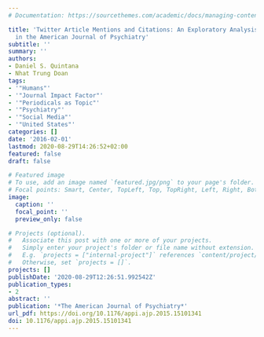 ```yaml
---
# Documentation: https://sourcethemes.com/academic/docs/managing-content/

title: 'Twitter Article Mentions and Citations: An Exploratory Analysis of Publications
  in the American Journal of Psychiatry'
subtitle: ''
summary: ''
authors:
- Daniel S. Quintana
- Nhat Trung Doan
tags:
- '"Humans"'
- '"Journal Impact Factor"'
- '"Periodicals as Topic"'
- '"Psychiatry"'
- '"Social Media"'
- '"United States"'
categories: []
date: '2016-02-01'
lastmod: 2020-08-29T14:26:52+02:00
featured: false
draft: false

# Featured image
# To use, add an image named `featured.jpg/png` to your page's folder.
# Focal points: Smart, Center, TopLeft, Top, TopRight, Left, Right, BottomLeft, Bottom, BottomRight.
image:
  caption: ''
  focal_point: ''
  preview_only: false

# Projects (optional).
#   Associate this post with one or more of your projects.
#   Simply enter your project's folder or file name without extension.
#   E.g. `projects = ["internal-project"]` references `content/project/deep-learning/index.md`.
#   Otherwise, set `projects = []`.
projects: []
publishDate: '2020-08-29T12:26:51.992542Z'
publication_types:
- 2
abstract: ''
publication: '*The American Journal of Psychiatry*'
url_pdf: https://doi.org/10.1176/appi.ajp.2015.15101341
doi: 10.1176/appi.ajp.2015.15101341
---
```


